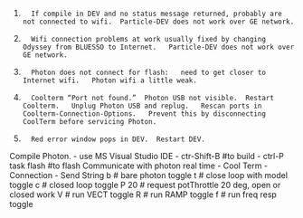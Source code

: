 1.       If compile in DEV and no status message returned, probably are not connected to wifi.  Particle-DEV does not work over GE network.

2.       Wifi connection problems at work usually fixed by changing Odyssey from BLUESSO to Internet.   Particle-DEV does not work over GE network.

4.       Photon does not connect for flash:   need to get closer to Internet wifi.   Photon wifi a little weak.

5.       Coolterm “Port not found.”  Photon USB not visible.  Restart Coolterm.   Unplug Photon USB and replug.   Rescan ports in Coolterm-Connection-Options.   Prevent this by disconnecting CoolTerm before servicing Photon.

6.       Red error window pops in DEV.  Restart DEV.


Compile Photon.
	- use MS Visual Studio IDE
	- ctr-Shift-B #to build
	- ctrl-P task flash #to flash
Communicate with photon real time
	- Cool Term - Connection - Send String
		b    # bare photon toggle
		t    # close loop with model toggle
		c    # closed loop toggle
		P 20 # request potThrottle 20 deg, open or closed work
		V 	 # run VECT toggle
		R 	 # run RAMP toggle
		f 	 # run freq resp toggle
	

